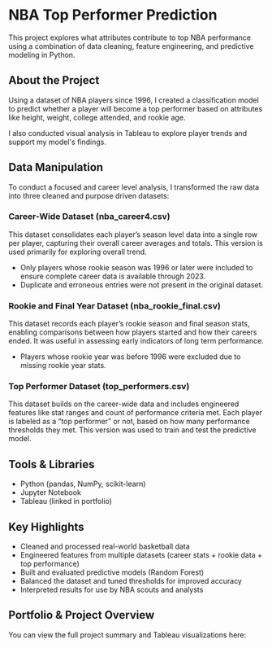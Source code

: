 # NBA Top Performer Prediction

This project explores what attributes contribute to top NBA performance using a combination of data cleaning, feature engineering, and predictive modeling in Python.

## About the Project
Using a dataset of NBA players since 1996, I created a classification model to predict whether a player will become a top performer based on attributes like height, weight, college attended, and rookie age.

I also conducted visual analysis in Tableau to explore player trends and support my model's findings.

## Data Manipulation
To conduct a focused and career level analysis, I transformed the raw data into three cleaned and purpose driven datasets:

### Career-Wide Dataset (nba_career4.csv)
This dataset consolidates each player’s season level data into a single row per player, capturing their overall career averages and totals. This version is used primarily for exploring overall trend.
- Only players whose rookie season was 1996 or later were included to ensure complete career data is available through 2023.
- Duplicate and erroneous entries were not present in the original dataset.

### Rookie and Final Year Dataset (nba_rookie_final.csv)
This dataset records each player’s rookie season and final season stats, enabling comparisons between how players started and how their careers ended. It was useful in assessing early indicators of long term performance.
- Players whose rookie year was before 1996 were excluded due to missing rookie year stats.

### Top Performer Dataset (top_performers.csv)
This dataset builds on the career-wide data and includes engineered features like stat ranges and count of performance criteria met. Each player is labeled as a “top performer” or not, based on how many performance thresholds they met. This version was used to train and test the predictive model.

## Tools & Libraries
- Python (pandas, NumPy, scikit-learn)
- Jupyter Notebook
- Tableau (linked in portfolio)

## Key Highlights
- Cleaned and processed real-world basketball data
- Engineered features from multiple datasets (career stats + rookie data + top performance)
- Built and evaluated predictive models (Random Forest)
- Balanced the dataset and tuned thresholds for improved accuracy
- Interpreted results for use by NBA scouts and analysts

## Portfolio & Project Overview
You can view the full project summary and Tableau visualizations here:  

